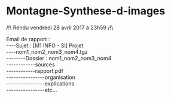 # Montagne-Synthese-d-images

/!\ Rendu vendredi 28 avril 2017 à 23h59 /!\  

Email de rapport :  
----Sujet : [M1 INFO - SI] Projet  
----nom1_nom2_nom3_nom4.tgz  
--------Dossier : nom1_nom2_nom3_nom4  
------------sources  
------------rapport.pdf  
----------------organisation  
----------------explications  
----------------etc...  
